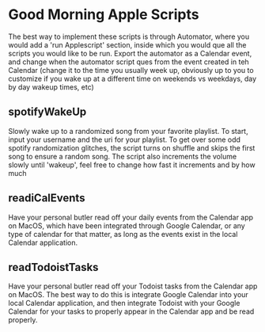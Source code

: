 # Good Morning Apple Scripts

The best way to implement these scripts is through Automator, where you would add a 'run Applescript' section, inside which you would que all the scripts you would like to be run. Export the automator as a Calendar event, and change when the automator script ques from the event created in teh Calendar (change it to the time you usually week up, obviously up to you to customize if you wake up at a different time on weekends vs weekdays, day by day wakeup times, etc)


## spotifyWakeUp

Slowly wake up to a randomized song from your favorite playlist. To start, input your username and the uri for your playlist. To get over some odd spotify randomization glitches, the script turns on shuffle and skips the first song to ensure a random song. The script also increments the volume slowly until 'wakeup', feel free to change how fast it increments and by how much



## readiCalEvents

Have your personal butler read off your daily events from the Calendar app on MacOS, which have been integrated through Google Calendar, or any type of calendar for that matter, as long as the events exist in the local Calendar application.


## readTodoistTasks

Have your personal butler read off your Todoist tasks from the Calendar app on MacOS. The best way to do this is integrate Google Calendar into your local Calendar application, and then integrate Todoist with your Google Calendar for your tasks to properly appear in the Calendar app and be read properly.

